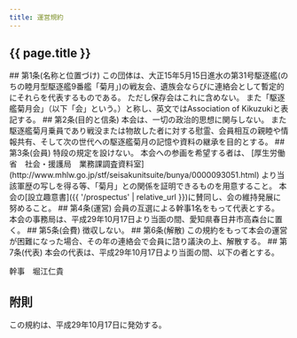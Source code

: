 ```yaml
---
title: 運営規約
---
```


<h2>{{ page.title }}</h2>
## 第1条(名称と位置づけ)
この団体は、大正15年5月15日進水の第31号駆逐艦(のちの睦月型駆逐艦9番艦「菊月」)の戦友会、遺族会ならびに連絡会として暫定的にそれらを代表するものである。
ただし保存会はこれに含めない。
また「駆逐艦菊月会」（以下「会」という。）と称し、英文ではAssociation of Kikuzukiと表記する。
## 第2条(目的と信条)
本会は、一切の政治的思想に関与しない。
また駆逐艦菊月乗員であり戦没または物故した者に対する慰霊、会員相互の親睦や情報共有、そして次の世代への駆逐艦菊月の記憶や資料の継承を目的とする。
## 第3条(会員)
特段の規定を設けない。
本会への参画を希望する者は、
[厚生労働省　社会・援護局　業務課調査資料室](http://www.mhlw.go.jp/stf/seisakunitsuite/bunya/0000093051.html)
より当該軍歴の写しを得る等、「菊月」との関係を証明できるものを用意すること。
本会の[設立趣意書]({{ '/prospectus' | relative_url }})に賛同し、会の維持発展に努めること。
## 第4条(運営)
会員の互選による幹事1名をもって代表とする。
本会の事務局は、平成29年10月17日より当面の間、愛知県春日井市高森台に置く。
## 第5条(会費)
徴収しない。
## 第6条(解散)
この規約をもって本会の運営が困難になった場合、その年の連絡会で会員に諮り議決の上、解散する。
## 第7条(代表)
本会の代表は、平成29年10月17日より当面の間、以下の者とする。

幹事　堀江仁貴
## 附則
この規約は、平成29年10月17日に発効する。
